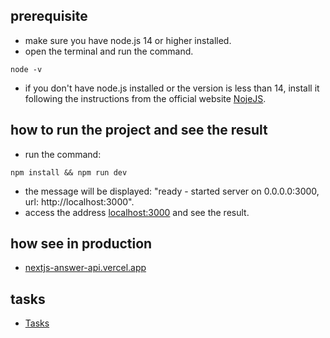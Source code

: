 ## prerequisite

- make sure you have node.js 14 or higher installed.
- open the terminal and run the command.

```
node -v
```

- if you don't have node.js installed or the version is less than 14, install it following the instructions from the official website [NojeJS](https://nodejs.org/en/download/).

## how to run the project and see the result

- run the command:

```
npm install && npm run dev
```

- the message will be displayed: "ready - started server on 0.0.0.0:3000, url: http://localhost:3000".
- access the address [localhost:3000](localhost:3000) and see the result.

## how see in production

- [nextjs-answer-api.vercel.app](https://nextjs-answer-api.vercel.app)

## tasks

- [Tasks](./tasks.md)
